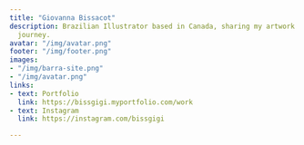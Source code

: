 ```yaml
---
title: "Giovanna Bissacot"
description: Brazilian Illustrator based in Canada, sharing my artwork and learning
  journey.
avatar: "/img/avatar.png"
footer: "/img/footer.png"
images:
- "/img/barra-site.png"
- "/img/avatar.png"
links:
- text: Portfolio
  link: https://bissgigi.myportfolio.com/work
- text: Instagram
  link: https://instagram.com/bissgigi

---
```

